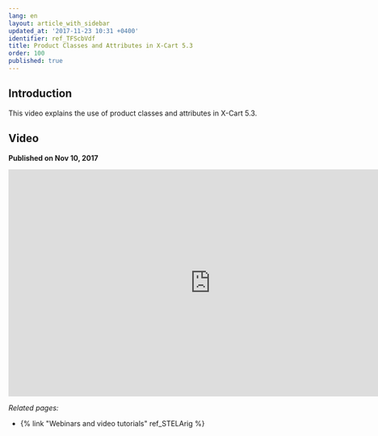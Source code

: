 ```yaml
---
lang: en
layout: article_with_sidebar
updated_at: '2017-11-23 10:31 +0400'
identifier: ref_TFScbVdf
title: Product Classes and Attributes in X-Cart 5.3
order: 100
published: true
---
```

## Introduction

This video explains the use of product classes and attributes in X-Cart 5.3.

## Video
**Published on Nov 10, 2017**
<iframe class="youtube-player" type="text/html" style="width: 800px; height: 450px" src="https://www.youtube.com/embed/WjvaZ9ExGmE" frameborder="0"></iframe>

_Related pages:_

*   {% link "Webinars and video tutorials" ref_STELArig %}
